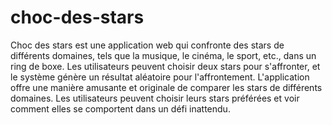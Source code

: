 # choc-des-stars

Choc des stars est une application web qui confronte des stars de différents domaines, tels que la musique, le cinéma, le sport, etc., dans un ring de boxe. Les utilisateurs peuvent choisir deux stars pour s'affronter, et le système génère un résultat aléatoire pour l'affrontement.
L'application offre une manière amusante et originale de comparer les stars de différents domaines. Les utilisateurs peuvent choisir leurs stars préférées et voir comment elles se comportent dans un défi inattendu.
